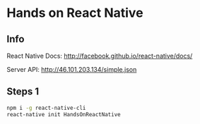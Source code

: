 # Hands on React Native

## Info

React Native Docs: http://facebook.github.io/react-native/docs/

Server API: http://46.101.203.134/simple.json

## Steps 1

```bash
npm i -g react-native-cli
react-native init HandsOnReactNative
```
